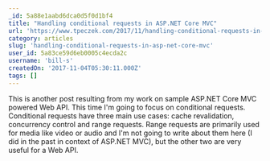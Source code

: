 ```yaml
---
_id: 5a88e1aabd6dca0d5f0d1bf4
title: "Handling conditional requests in ASP.NET Core MVC"
url: 'https://www.tpeczek.com/2017/11/handling-conditional-requests-in-aspnet.html'
category: articles
slug: 'handling-conditional-requests-in-asp-net-core-mvc'
user_id: 5a83ce59d6eb0005c4ecda2c
username: 'bill-s'
createdOn: '2017-11-04T05:30:11.000Z'
tags: []
---
```


This is another post resulting from my work on sample ASP.NET Core MVC powered Web API. This time I'm going to focus on conditional requests. Conditional requests have three main use cases: cache revalidation, concurrency control and range requests. Range requests are primarily used for media like video or audio and I'm not going to write about them here (I did in the past in context of ASP.NET MVC), but the other two are very useful for a Web API.

